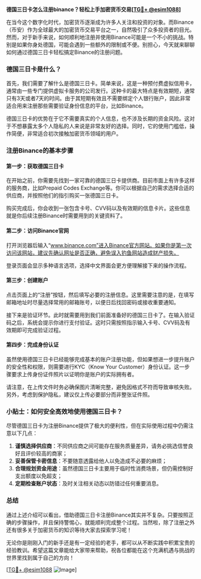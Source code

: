 **德国三日卡怎么注册binance？轻松上手加密货币交易[[TG💪+ @esim1088](https://t.me/s/esim1088)]**

在当今这个数字化时代，加密货币逐渐成为许多人关注和投资的对象。而Binance（币安）作为全球最大的加密货币交易平台之一，自然吸引了众多投资者的目光。然而，对于新手来说，如何顺利地注册并使用Binance可能是一个不小的挑战。特别是如果你身处德国，可能会遇到一些额外的限制或不便。别担心，今天就来聊聊如何通过德国三日卡轻松搞定Binance的注册问题。

### 德国三日卡是什么？

首先，我们需要了解什么是德国三日卡。简单来说，这是一种预付费虚拟信用卡，通常由一些专门提供虚拟卡服务的公司发行。这种卡的最大特点是有效期短，通常只有3天或者7天的时间。由于其短期有效且不需要绑定个人银行账户，因此非常适合用来注册那些需要验证身份信息的平台，比如Binance。

德国三日卡的优势在于它不需要真实的个人信息，也不涉及长期的资金风险。这对于不想暴露太多个人隐私的人来说是非常友好的选择。同时，它的使用门槛低，操作简便，非常适合初次接触加密货币领域的用户。

### 注册Binance的基本步骤

#### 第一步：获取德国三日卡

在开始之前，你需要先找到一家可靠的德国三日卡提供商。目前市面上有许多这样的服务商，比如Prepaid Codes Exchange等。你可以根据自己的需求选择合适的供应商，并按照他们的指引购买一张德国三日卡。

购买完成后，你会收到一张包含卡号、CVV码以及有效期的信息卡片。这些信息就是你后续注册Binance时需要用到的关键资料了。

#### 第二步：访问Binance官网

打开浏览器后输入“www.binance.com”进入Binance官方网站。如果你是第一次访问该网站，建议先确认网址是否正确，避免误入钓鱼网站造成财产损失。

登录页面会显示多种语言选项，选择中文界面会更方便理解接下来的操作流程。

#### 第三步：创建账户

点击页面上的“注册”按钮，然后填写必要的注册信息。这里需要注意的是，在填写邮箱地址时尽量选择常用的邮箱账号，以便日后找回密码或接收重要通知。

接下来是验证环节。此时就需要用到我们前面准备好的德国三日卡了。在输入验证码之后，系统会提示你进行支付验证。这时只需按照指示输入卡号、CVV码及有效期即可完成验证过程。

#### 第四步：完成身份认证

虽然使用德国三日卡已经能够完成基本的账户注册功能，但如果想进一步提升账户的安全性和权限，则需要进行KYC（Know Your Customer）身份认证。这一步骤要求上传身份证件照片以证明你是账户的实际拥有者。

请注意，在上传文件时务必确保图片清晰完整，避免因格式不符而导致审核失败。另外，考虑到保护隐私，建议仅上传必要部分而非整张证件照。

### 小贴士：如何安全高效地使用德国三日卡？

尽管德国三日卡为注册Binance提供了极大的便利性，但在实际使用过程中仍需注意以下几点：

1. **谨慎选择供应商**：不同供应商之间可能存在服务质量差异，请务必挑选信誉良好且评价较高的商家；
2. **妥善保管卡密信息**：不要随意透露给他人以免造成不必要的麻烦；
3. **合理规划资金用途**：虽然德国三日卡主要用于临时性消费场景，但仍需控制好支出额度以免超支；
4. **定期检查账户状态**：及时关注相关动态以防错过任何重要消息。

### 总结

通过上述介绍可以看出，借助德国三日卡注册Binance其实并不复杂。只要按照正确的步骤操作，并且保持警惕心，就能顺利完成整个过程。当然啦，除了注册之外还有很多关于加密货币的知识等待大家去探索学习呢！

无论你是刚刚入门的新手还是有一定经验的老手，都可以从不断实践中积累宝贵的经验教训。希望这篇文章能给大家带来帮助，祝各位都能在这个充满机遇与挑战的世界里找到属于自己的方向！

[[TG💪+ @esim1088](https://t.me/s/esim1088) ![Image](https://i.postimg.cc/4NQfJmqS/Snipaste-2025-05-13-00-14-12.png)]